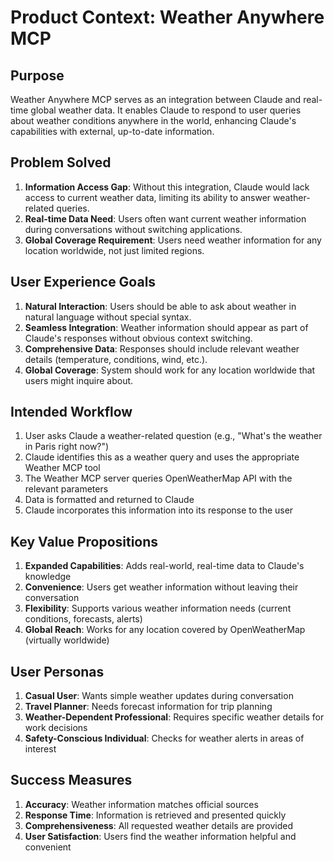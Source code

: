 # Product Context: Weather Anywhere MCP

## Purpose
Weather Anywhere MCP serves as an integration between Claude and real-time global weather data. It enables Claude to respond to user queries about weather conditions anywhere in the world, enhancing Claude's capabilities with external, up-to-date information.

## Problem Solved
1. **Information Access Gap**: Without this integration, Claude would lack access to current weather data, limiting its ability to answer weather-related queries.
2. **Real-time Data Need**: Users often want current weather information during conversations without switching applications.
3. **Global Coverage Requirement**: Users need weather information for any location worldwide, not just limited regions.

## User Experience Goals
1. **Natural Interaction**: Users should be able to ask about weather in natural language without special syntax.
2. **Seamless Integration**: Weather information should appear as part of Claude's responses without obvious context switching.
3. **Comprehensive Data**: Responses should include relevant weather details (temperature, conditions, wind, etc.).
4. **Global Coverage**: System should work for any location worldwide that users might inquire about.

## Intended Workflow
1. User asks Claude a weather-related question (e.g., "What's the weather in Paris right now?")
2. Claude identifies this as a weather query and uses the appropriate Weather MCP tool
3. The Weather MCP server queries OpenWeatherMap API with the relevant parameters
4. Data is formatted and returned to Claude
5. Claude incorporates this information into its response to the user

## Key Value Propositions
1. **Expanded Capabilities**: Adds real-world, real-time data to Claude's knowledge
2. **Convenience**: Users get weather information without leaving their conversation
3. **Flexibility**: Supports various weather information needs (current conditions, forecasts, alerts)
4. **Global Reach**: Works for any location covered by OpenWeatherMap (virtually worldwide)

## User Personas
1. **Casual User**: Wants simple weather updates during conversation
2. **Travel Planner**: Needs forecast information for trip planning
3. **Weather-Dependent Professional**: Requires specific weather details for work decisions
4. **Safety-Conscious Individual**: Checks for weather alerts in areas of interest

## Success Measures
1. **Accuracy**: Weather information matches official sources
2. **Response Time**: Information is retrieved and presented quickly
3. **Comprehensiveness**: All requested weather details are provided
4. **User Satisfaction**: Users find the weather information helpful and convenient 